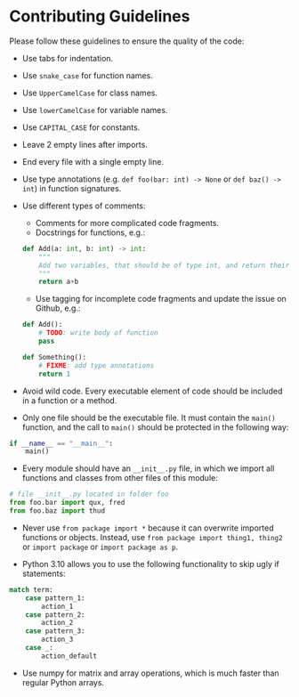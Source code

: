 # Contributing Guidelines

Please follow these guidelines to ensure the quality of the code:

- Use tabs for indentation.
- Use `snake_case` for function names.
- Use `UpperCamelCase` for class names.
- Use `lowerCamelCase` for variable names.
- Use `CAPITAL_CASE` for constants.
- Leave 2 empty lines after imports.
- End every file with a single empty line.
- Use type annotations (e.g. `def foo(bar: int) -> None` or `def baz() -> int`) in function signatures.
- Use different types of comments:
	- Comments for more complicated code fragments.
	- Docstrings for functions, e.g.:
	```python
	def Add(a: int, b: int) -> int:
		"""
		Add two variables, that should be of type int, and return their sum
		"""
		return a+b
	```

	- Use tagging for incomplete code fragments and update the issue on Github, e.g.:
	```python
	def Add():
		# TODO: write body of function
		pass

	def Something():
		# FIXME: add type annotations
		return 1
	```

- Avoid wild code. Every executable element of code should be included in a function or a method.
- Only one file should be the executable file. It must contain the `main()` function, and the call to `main()` should be protected in the following way:

```python
if __name__ == "__main__":
	main()
```

- Every module should have an `__init__.py` file, in which we import all functions and classes from other files of this module:

```python
# file __init__.py located in folder foo
from foo.bar import qux, fred
from foo.baz import thud
```

- Never use `from package import *` because it can overwrite imported functions or objects. Instead, use `from package import thing1, thing2` or `import package` or `import package as p`.

- Python 3.10 allows you to use the following functionality to skip ugly if statements:

```python
match term:
	case pattern_1:
		action_1
	case pattern_2:
		action_2
	case pattern_3:
		action_3
	case _:
		action_default
```

- Use numpy for matrix and array operations, which is much faster than regular Python arrays.
